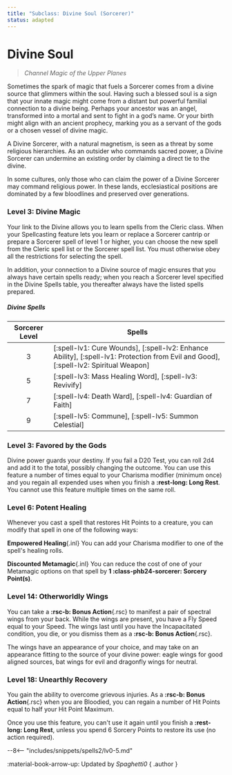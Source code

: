 ```yaml
---
title: "Subclass: Divine Soul (Sorcerer)"
status: adapted
---
```


<p style="display:none">
Channel Magic of the Upper Planes
</p>

# Divine Soul

> *Channel Magic of the Upper Planes*

Sometimes the spark of magic that fuels a Sorcerer comes from a divine source that glimmers within the soul. Having such a blessed soul is a sign that your innate magic might come from a distant but powerful familial connection to a divine being. Perhaps your ancestor was an angel, transformed into a mortal and sent to fight in a god’s name. Or your birth might align with an ancient prophecy, marking you as a servant of the gods or a chosen vessel of divine magic.

A Divine Sorcerer, with a natural magnetism, is seen as a threat by some religious hierarchies. As an outsider who commands sacred power, a Divine Sorcerer can undermine an existing order by claiming a direct tie to the divine.

In some cultures, only those who can claim the power of a Divine Sorcerer may command religious power. In these lands, ecclesiastical positions are dominated by a few bloodlines and preserved over generations.

### Level 3: Divine Magic

Your link to the Divine allows you to learn spells from the Cleric class. When your Spellcasting feature lets you learn or replace a Sorcerer cantrip or prepare a Sorcerer spell of level 1 or higher, you can choose the new spell from the Cleric spell list or the Sorcerer spell list. You must otherwise obey all the restrictions for selecting the spell.

In addition, your connection to a Divine source of magic ensures that you always have certain spells ready; when you reach a Sorcerer level specified in the Divine Spells table, you thereafter always have the listed spells prepared.

##### Divine Spells

| Sorcerer Level | Spells |
|:-:|---|
| 3 | [:spell-lv1: Cure Wounds], [:spell-lv2: Enhance Ability], [:spell-lv1: Protection from Evil and Good], [:spell-lv2: Spiritual Weapon] |
| 5 | [:spell-lv3: Mass Healing Word], [:spell-lv3: Revivify] |
| 7 | [:spell-lv4: Death Ward], [:spell-lv4: Guardian of Faith] |
| 9 | [:spell-lv5: Commune], [:spell-lv5: Summon Celestial] |

### Level 3: Favored by the Gods

Divine power guards your destiny. If you fail a D20 Test, you can roll 2d4 and add it to the total, possibly changing the outcome. You can use this feature a number of times equal to your Charisma modifier (minimum once) and you regain all expended uses when you finish a **:rest-long: Long Rest**. You cannot use this feature multiple times on the same roll.

### Level 6: Potent Healing

Whenever you cast a spell that restores Hit Points to a creature, you can modify that spell in one of the following ways:

**Empowered Healing**{.inl} You can add your Charisma modifier to one of the spell's healing rolls.

**Discounted Metamagic**{.inl} You can reduce the cost of one of your Metamagic options on that spell by **1 :class-phb24-sorcerer: Sorcery Point(s)**.

### Level 14: Otherworldly Wings

You can take a **:rsc-b: Bonus Action**{.rsc} to manifest a pair of spectral wings from your back. While the wings are present, you have a Fly Speed equal to your Speed. The wings last until you have the Incapacitated condition, you die, or you dismiss them as a  **:rsc-b: Bonus Action**{.rsc}.

The wings have an appearance of your choice, and may take on an appearance fitting to the source of your divine power: eagle wings for good aligned sources, bat wings for evil and dragonfly wings for neutral.

### Level 18: Unearthly Recovery

You gain the ability to overcome grievous injuries. As a **:rsc-b: Bonus Action**{.rsc} when you are Bloodied, you can regain a number of Hit Points equal to half your Hit Point Maximum.

Once you use this feature, you can't use it again until you finish a **:rest-long: Long Rest**, unless you spend 6 Sorcery Points to restore its use (no action required).

--8<-- "includes/snippets/spells2/lv0-5.md"

:material-book-arrow-up: Updated by *Spaghetti0*
{ .author }